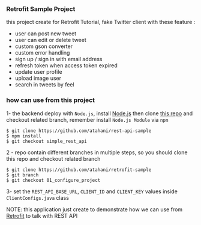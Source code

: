 ### Retrofit Sample Project

this project create for Retrofit Tutorial, fake Twitter client with these feature :

*	user can post new tweet
*	user can edit or delete tweet
*	custom gson converter
*	custom error handling
*	sign up / sign in with email address
*	refresh token when access token expired
*	update user profile
*	upload image user
*	search in tweets by feel

### how can use from this project

1- the backend deploy with `Node.js`, install [Node.js](nodejs.org) then clone [this repo](https://github.com/atahani/rest-api-sample) and checkout related branch, remember install `Node.js Module` via `npm`

```
$ git clone https://github.com/atahani/rest-api-sample
$ npm install
$ git checkout simple_rest_api
```

2 - repo contain different branches in multiple steps, so you should clone this repo and checkout related branch

```
$ git clone https://github.com/atahani/retrofit-sample
$ git branch
$ git checkout 01_configure_project
```

3- set the `REST_API_BASE_URL`, `CLIENT_ID` and `CLIENT_KEY` values inside `ClientConfigs.java` class


NOTE: this application just create to demonstrate how we can use from [Retrofit](square.github.io/retrofit/) to talk with REST API
